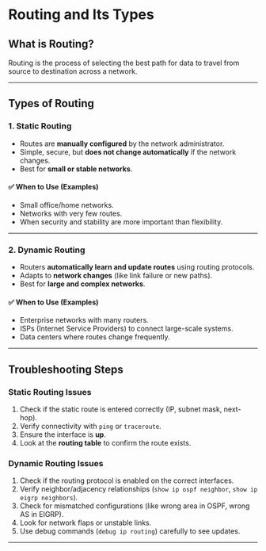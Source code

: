 # Routing and Its Types

## What is Routing?
Routing is the process of selecting the best path for data to travel from source to destination across a network.  

---

## Types of Routing

### 1. Static Routing
- Routes are **manually configured** by the network administrator.  
- Simple, secure, but **does not change automatically** if the network changes.  
- Best for **small or stable networks**.  

#### ✅ When to Use (Examples)
- Small office/home networks.  
- Networks with very few routes.  
- When security and stability are more important than flexibility.  

---

### 2. Dynamic Routing
- Routers **automatically learn and update routes** using routing protocols.  
- Adapts to **network changes** (like link failure or new paths).  
- Best for **large and complex networks**.  

#### ✅ When to Use (Examples)
- Enterprise networks with many routers.  
- ISPs (Internet Service Providers) to connect large-scale systems.  
- Data centers where routes change frequently.  

---

## Troubleshooting Steps

### Static Routing Issues
1. Check if the static route is entered correctly (IP, subnet mask, next-hop).  
2. Verify connectivity with `ping` or `traceroute`.  
3. Ensure the interface is **up**.  
4. Look at the **routing table** to confirm the route exists.  

### Dynamic Routing Issues
1. Check if the routing protocol is enabled on the correct interfaces.  
2. Verify neighbor/adjacency relationships (`show ip ospf neighbor`, `show ip eigrp neighbors`).  
3. Check for mismatched configurations (like wrong area in OSPF, wrong AS in EIGRP).  
4. Look for network flaps or unstable links.  
5. Use debug commands (`debug ip routing`) carefully to see updates.  

---
